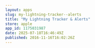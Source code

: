 ```yaml
---
layout: apps
slug: my-lightning-tracker--alerts
title: "My Lightning Tracker & Alerts"
store: apple
app_id: 1175031987
date: 2025-07-18T16:46:49Z
published: 2016-11-16T16:02:26Z
---
```

